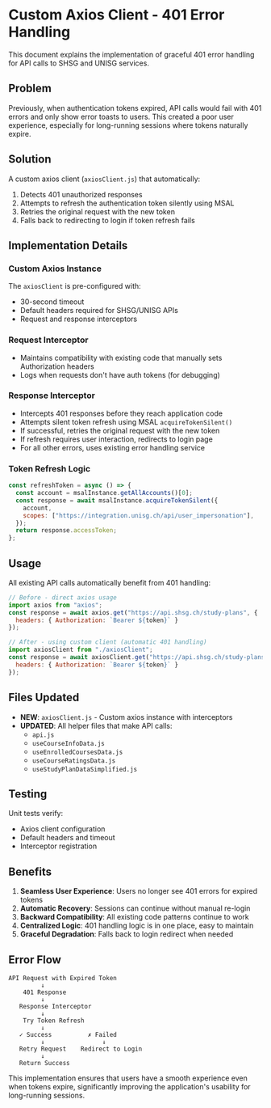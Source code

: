 # Custom Axios Client - 401 Error Handling

This document explains the implementation of graceful 401 error handling for API calls to SHSG and UNISG services.

## Problem

Previously, when authentication tokens expired, API calls would fail with 401 errors and only show error toasts to users. This created a poor user experience, especially for long-running sessions where tokens naturally expire.

## Solution

A custom axios client (`axiosClient.js`) that automatically:
1. Detects 401 unauthorized responses
2. Attempts to refresh the authentication token silently using MSAL
3. Retries the original request with the new token
4. Falls back to redirecting to login if token refresh fails

## Implementation Details

### Custom Axios Instance

The `axiosClient` is pre-configured with:
- 30-second timeout
- Default headers required for SHSG/UNISG APIs
- Request and response interceptors

### Request Interceptor

- Maintains compatibility with existing code that manually sets Authorization headers
- Logs when requests don't have auth tokens (for debugging)

### Response Interceptor

- Intercepts 401 responses before they reach application code
- Attempts silent token refresh using MSAL `acquireTokenSilent()`
- If successful, retries the original request with the new token
- If refresh requires user interaction, redirects to login page
- For all other errors, uses existing error handling service

### Token Refresh Logic

```javascript
const refreshToken = async () => {
  const account = msalInstance.getAllAccounts()[0];
  const response = await msalInstance.acquireTokenSilent({
    account,
    scopes: ["https://integration.unisg.ch/api/user_impersonation"],
  });
  return response.accessToken;
};
```

## Usage

All existing API calls automatically benefit from 401 handling:

```javascript
// Before - direct axios usage
import axios from "axios";
const response = await axios.get("https://api.shsg.ch/study-plans", {
  headers: { Authorization: `Bearer ${token}` }
});

// After - using custom client (automatic 401 handling)
import axiosClient from "./axiosClient";
const response = await axiosClient.get("https://api.shsg.ch/study-plans", {
  headers: { Authorization: `Bearer ${token}` }
});
```

## Files Updated

- **NEW**: `axiosClient.js` - Custom axios instance with interceptors
- **UPDATED**: All helper files that make API calls:
  - `api.js`
  - `useCourseInfoData.js`
  - `useEnrolledCoursesData.js`
  - `useCourseRatingsData.js`
  - `useStudyPlanDataSimplified.js`

## Testing

Unit tests verify:
- Axios client configuration
- Default headers and timeout
- Interceptor registration

## Benefits

1. **Seamless User Experience**: Users no longer see 401 errors for expired tokens
2. **Automatic Recovery**: Sessions can continue without manual re-login
3. **Backward Compatibility**: All existing code patterns continue to work
4. **Centralized Logic**: 401 handling logic is in one place, easy to maintain
5. **Graceful Degradation**: Falls back to login redirect when needed

## Error Flow

```
API Request with Expired Token
         ↓
    401 Response
         ↓
   Response Interceptor
         ↓
    Try Token Refresh
         ↓ 
   ✓ Success          ✗ Failed
         ↓                ↓
   Retry Request    Redirect to Login
         ↓
   Return Success
```

This implementation ensures that users have a smooth experience even when tokens expire, significantly improving the application's usability for long-running sessions.